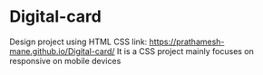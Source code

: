 # Digital-card
Design project using HTML CSS
link: https://prathamesh-mane.github.io/Digital-card/
It is a CSS project mainly focuses on responsive on mobile devices

